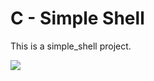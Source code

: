# C - Simple Shell

This is a simple_shell project.

<img src="https://s3.amazonaws.com/intranet-projects-files/holbertonschool-low_level_programming/235/shell.jpeg" width="" height="" />
